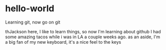 # hello-world
Learning git, now go on git

thJackson here, I like to learn things, so now I'm learning about github
I had some amazing tacos while i was in LA a couple weeks ago. 
as an aside, I'm a big fan of my new keyboard, it's a nice feel to the keys
